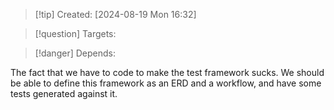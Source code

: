 
>[!tip] Created: [2024-08-19 Mon 16:32]

>[!question] Targets: 

>[!danger] Depends: 

The fact that we have to code to make the test framework sucks.
We should be able to define this framework as an ERD and a workflow, and have some tests generated against it.